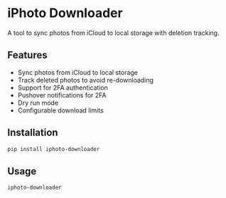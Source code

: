 # iPhoto Downloader

A tool to sync photos from iCloud to local storage with deletion tracking.

## Features

- Sync photos from iCloud to local storage
- Track deleted photos to avoid re-downloading
- Support for 2FA authentication
- Pushover notifications for 2FA
- Dry run mode
- Configurable download limits

## Installation

```bash
pip install iphoto-downloader
```

## Usage

```bash
iphoto-downloader
```
